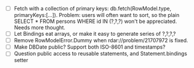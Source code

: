 - [ ] Fetch with a collection of primary keys: db.fetch(RowModel.type, primaryKeys:[...]). Problem: users will often want to sort, so the plain SELECT * FROM persons WHERE id IN (?,?,?) won't be appreciated. Needs more thought.
- [ ] Let Bindings eat arrays, or make it easy to generate series of ?,?,?,?
- [ ] Remove RowModelError.Dummy when rdar://problem/21707972 is fixed.
- [ ] Make DBDate public? Support both ISO-8601 and timestamps?
- [ ] Question public access to reusable statements, and Statement.bindings setter
